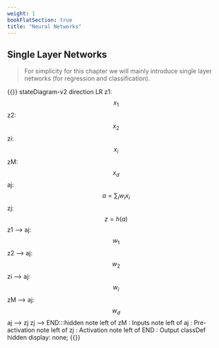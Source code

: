 ```yaml
---
weight: 1
bookFlatSection: true
title: "Neural Networks"
---
```


## Single Layer Networks

> For simplicity for this chapter we will mainly introduce single layer networks (for regression and classification).

{{<mermaid>}}
stateDiagram-v2
    direction LR
    z1: $$x_1$$
    z2: $$x_2$$
    zi: $$x_i$$
    zM: $$x_d$$
    aj: $$a=\sum_i w_{i} x_i$$
    zj: $$z=h(a)$$
    z1 --> aj:$$w_{1}$$
    z2 --> aj:$$w_{2}$$
    zi --> aj:$$w_{i}$$
    zM --> aj:$$w_{d}$$
    aj --> zj
    zj --> END:::hidden
    note left of zM : Inputs
    note left of aj : Pre-activation
    note left of zj : Activation
    note left of END : Output
    classDef hidden display: none;
{{</mermaid>}}

